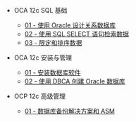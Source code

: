 <!-- docs/_sidebar.md -->

- OCA 12c SQL 基础

  - [01 - 使用 Oracle 设计关系数据库](/oracle/ocp/ocp-12c/ocp-12c-0101)
  - [02 - 使用 SQL SELECT 语句检索数据](/oracle/ocp/ocp-12c/ocp-12c-0102)
  - [03 - 限定和排序数据](/oracle/ocp/ocp-12c/ocp-12c-0103)

- OCA 12c 安装与管理

  - [01 - 安装数据库软件](/oracle/ocp/ocp-12c/ocp-12c-0201)
  - [02 - 使用 DBCA 创建 Oracle 数据库](/oracle/ocp/ocp-12c/ocp-12c-0202)

- OCP 12c 高级管理

  - [01 - 数据库备份解决方案和 ASM](/oracle/ocp/ocp-12c/ocp-12c-0301)